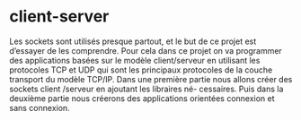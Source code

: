 # client-server
Les sockets sont utilisés presque partout, et le but de ce projet est d’essayer de les comprendre.
Pour cela dans ce projet on va programmer des applications basées sur le modèle client/serveur en
utilisant les protocoles TCP et UDP qui sont les principaux protocoles de la couche transport du
modèle TCP/IP.
Dans une première partie nous allons créer des sockets client /serveur en ajoutant les libraires né-
cessaires.
Puis dans la deuxième partie nous créerons des applications orientées connexion et sans connexion.
